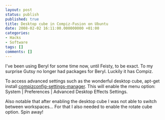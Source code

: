 ```yaml
---
layout: post
status: publish
published: true
title: Desktop cube in Compiz-Fusion on Ubuntu
date: 2008-02-02 16:11:00.000000000 +01:00
categories:
- Hacks
- Software
tags: []
comments: []
---
```

I've been using Beryl for some time now, until Feisty, to be exact. To my surprise Gutsy no longer had packages for Beryl. Luckily it has Compiz. 

To access advanced settings such as the wonderful desktop cube, apt-get install <a href="compizconfig-settings-manager">compizconfig-settings-manager</a>. This will enable the menu option: System | Preferences | Advanced Desktop Effects Settings. 

Also notable that after enabling the desktop cube I was not able to switch between workspaces... For that I also needed to enable the rotate cube option. Spin away!
